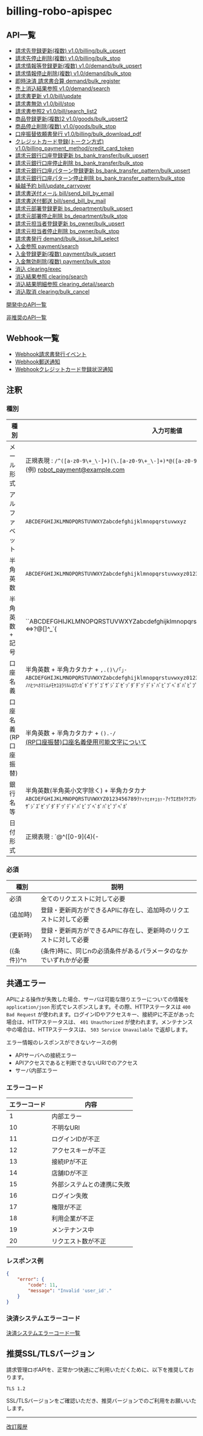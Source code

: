 # billing-robo-apispec

## API一覧

- [請求先登録更新(複数) v1.0/billing/bulk_upsert](/public/billing/bulk_upsert.md)
- [請求先停止削除(複数) v1.0/billing/bulk_stop](/public/billing/bulk_stop.md)
- [請求情報等登録更新(複数) v1.0/demand/bulk_upsert](/public/demand/bulk_upsert.md)
- [請求情報停止削除(複数) v1.0/demand/bulk_stop](/public/demand/bulk_stop.md)
- [即時決済 請求書合算 demand/bulk_register](/public/demand/bulk_register.md)
- [売上消込結果参照 v1.0/demand/search](/public/demand/search.md)
- [請求書更新 v1.0/bill/update](/public/bill/update.md)
- [請求書無効 v1.0/bill/stop](/public/bill/stop.md)
- [請求書参照2 v1.0/bill/search_list2](/public/bill/search_list2.md)
- [商品登録更新(複数)2 v1.0/goods/bulk_upsert2](/public/goods/bulk_upsert2.md)
- [商品停止削除(複数) v1.0/goods/bulk_stop](/public/goods/bulk_stop.md)
- [口座振替依頼書発行 v1.0/billing/bulk_download_pdf](/public/billing/bulk_download_pdf.md)
- [クレジットカード登録(トークン方式) v1.0/billing_payment_method/credit_card_token](/public/billing_payment_method/credit_card_token.md)
- [請求元銀行口座登録更新 bs_bank_transfer/bulk_upsert](/public/bs_bank_transfer/bulk_upsert.md)
- [請求元銀行口座停止削除 bs_bank_transfer/bulk_stop](/public/bs_bank_transfer/bulk_stop.md)
- [請求元銀行口座パターン登録更新 bs_bank_transfer_pattern/bulk_upsert](/public/bs_bank_transfer_pattern/bulk_upsert.md)
- [請求元銀行口座パターン停止削除 bs_bank_transfer_pattern/bulk_stop](/public/bs_bank_transfer_pattern/bulk_stop.md)
- [繰越予約 bill/update_carryover](/public/bill/update_carryover.md)
- [請求書送付メール bill/send_bill_by_email](/public/bill/send_bill_by_email.md)
- [請求書送付郵送 bill/send_bill_by_mail](/public/bill/send_bill_by_mail.md)
- [請求元部署登録更新 bs_department/bulk_upsert](/public/bs_department/bulk_upsert.md)
- [請求元部署停止削除 bs_department/bulk_stop](/public/bs_department/bulk_stop.md)
- [請求元担当者登録更新 bs_owner/bulk_upsert](/public/bs_owner/bulk_upsert.md)
- [請求元担当者停止削除 bs_owner/bulk_stop](/public/bs_owner/bulk_stop.md)
- [請求書発行 demand/bulk_issue_bill_select](/public/demand/bulk_issue_bill_select.md)
- [入金参照 payment/search](/public/payment/search.md)
- [入金登録更新(複数) payment/bulk_upsert](/public/payment/bulk_upsert.md)
- [入金無効削除(複数) payment/bulk_stop](/public/payment/bulk_stop.md)
- [消込 clearing/exec](/public/clearing/exec.md)
- [消込結果参照 clearing/search](/public/clearing/search.md)
- [消込結果明細参照 clearing_detail/search](/public/clearing_detail/search.md)
- [消込取消 clearing/bulk_cancel](/public/clearing/bulk_cancel.md)


[開発中のAPI一覧](/dev/index.md)

[非推奨のAPI一覧](/deprecated/index.md)

## Webhook一覧
- [Webhook請求書発行イベント](/webhook/webhook_bill.md)
- [Webhook郵送通知](/webhook/webhook_postmail.md)
- [Webhookクレジットカード登録状況通知](/webhook/webhook_credit_status.md)

## 注釈

### 種別

| 種別            | 入力可能値                                                                                |
| --------------- | ----------------------------------------------------------------------------------------- |
| メール形式      | 正規表現 : `/^([a-z0-9\+_\-]+)(\.[a-z0-9\+_\-]+)*@([a-z0-9\-]+\.)+[a-z]+$/ix` <br> (例) robot_payment@example.com |
| アルファベット   | `ABCDEFGHIJKLMNOPQRSTUVWXYZabcdefghijklmnopqrstuvwxyz`                                    |
| 半角英数        | `ABCDEFGHIJKLMNOPQRSTUVWXYZabcdefghijklmnopqrstuvwxyz0123456789`                          |
| 半角英数 + 記号  | ``ABCDEFGHIJKLMNOPQRSTUVWXYZabcdefghijklmnopqrstuvwxyz0123456789!"#$%&'()*+,-./:;<=>?@[\]^_`{|}~``  |
| 口座名義        | 半角英数 + 半角カタカナ + `,.()\/｢｣-` <br> `ABCDEFGHIJKLMNOPQRSTUVWXYZabcdefghijklmnopqrstuvwxyz0123456789ｦｧｨｩｪｫｬｭｮｯ-ｱｲｳｴｵｶｷｸｹｺｻｼｽｾｿﾀﾁﾂﾃﾄﾅﾆﾇﾈﾉﾊﾋﾂﾍﾎﾏﾐﾑﾒﾓﾔﾕﾖﾗﾘﾙﾚﾛﾜﾝｶﾞｷﾞｸﾞｹﾞｺﾞｻﾞｼﾞｽﾞｾﾞｿﾞﾀﾞﾁﾞﾂﾞﾃﾞﾄﾞﾊﾞﾋﾞﾌﾞﾍﾞﾎﾞﾊﾟﾋﾟﾌﾟﾍﾟﾎﾟ,. )(\/｢｣-` |
| 口座名義(RP口座振替)| 半角英数 + 半角カタカナ + `().-/` <br> [(RP口座振替)口座名義使用可能文字について](https://keirinomikata.zendesk.com/hc/ja/articles/900000986386)  |
| 銀行名等        | 半角英数(半角英小文字除く) + 半角カタカナ <br>`ABCDEFGHIJKLMNOPQRSTUVWXYZ0123456789ｦｧｨｩｪｫｬｭｮｯ-ｱｲｳｴｵｶｷｸｹｺｻｼｽｾｿﾀﾁﾂﾃﾄﾅﾆﾇﾈﾉﾊﾋﾂﾍﾎﾏﾐﾑﾒﾓﾔﾕﾖﾗﾘﾙﾚﾛﾜﾝｶﾞｷﾞｸﾞｹﾞｺﾞｻﾞｼﾞｽﾞｾﾞｿﾞﾀﾞﾁﾞﾂﾞﾃﾞﾄﾞﾊﾞﾋﾞﾌﾞﾍﾞﾎﾞﾊﾟﾋﾟﾌﾟﾍﾟﾎﾟ`           |
| 日付形式        | 正規表現 : `@^([0-9]{4}(-|/)(0?[1-9]|1[012])(-|/)(0?[1-9]|[12][0-9]|3[01]))$@` <br> (例) 2020-01-01 または 2020/01/01 など  |

### 必須

| 種別       | 説明                                                              |
| ---------- | ----------------------------------------------------------------- |
| 必須       | 全てのリクエストに対して必要                                      |
| (追加時)   | 登録・更新両方ができるAPIに存在し、追加時のリクエストに対して必要 |
| (更新時)   | 登録・更新両方ができるAPIに存在し、更新時のリクエストに対して必要 |
| ({条件})^n | {条件}時に、同じnの必須条件があるパラメータのなかでいずれかが必要 |


## 共通エラー
APIによる操作が失敗した場合、サーバは可能な限りエラーについての情報を `application/json` 形式でレスポンスします。その際、HTTPステータスは `400 Bad Request` が使われます。ログインIDやアクセスキー、接続IPに不正があった場合は、HTTPステータスは、 `401 Unauthorized` が使われます。メンテナンス中の場合は、HTTPステータスは、 `503 Service Unavailable` で返却します。

エラー情報のレスポンスができないケースの例
- APIサーバへの接続エラー
- APIアクセスであると判断できないURIでのアクセス
- サーバ内部エラー

### エラーコード

| エラーコード | 内容                       |
| ------------ | -------------------------- |
| 1            | 内部エラー                 |
| 10           | 不明なURI                  |
| 11           | ログインIDが不正           |
| 12           | アクセスキーが不正         |
| 13           | 接続IPが不正               |
| 14           | 店舗IDが不正               |
| 15           | 外部システムとの連携に失敗 |
| 16           | ログイン失敗               |
| 17           | 権限が不正                 |
| 18           | 利用企業が不正             |
| 19           | メンテナンス中             |
| 20           | リクエスト数が不正         |

### レスポンス例

```json
{
    "error": {
        "code": 11,
        "message": "Invalid 'user_id'."
    }
}
```

### 決済システムエラーコード

[決済システムエラーコード一覧](./payment_ec.md)

## 推奨SSL/TLSバージョン

請求管理ロボAPIを、正常かつ快適にご利用いただくために、以下を推奨しております。

`TLS 1.2`

SSL/TLSバージョンをご確認いただき、推奨バージョンでのご利用をお願いいたします。

---

[改訂履歴](https://github.com/ROBOTPAYMENT/billing-robo-apispec/releases)
